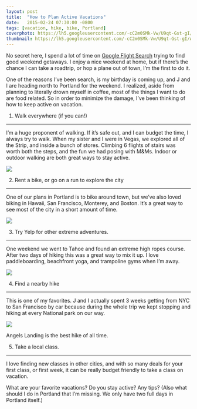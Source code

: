 ```yaml
---
layout: post
title:  "How to Plan Active Vacations"
date:   2015-02-24 07:30:00 -0800
tags: [vacation, hike, bike, Portland]
coverphoto: https://lh5.googleusercontent.com/-cC2m0SMk-Vw/U9qt-Gst-gI/AAAAAAAABQ4/MsJAbsYqR-A/w794-h500-c-k-no/IMG_0376.JPG
thumbnail: https://lh5.googleusercontent.com/-cC2m0SMk-Vw/U9qt-Gst-gI/AAAAAAAABQ4/MsJAbsYqR-A/w200-h200-c-k-no/IMG_0376.JPG
---
```


No secret here, I spend a lot of time on [Google Flight Search](https://www.google.com/flights/) trying to find good weekend getaways. I enjoy a nice weekend at home, but if there’s the chance I can take a roadtrip, or hop a plane out of town, I’m the first to do it. 

One of the reasons I’ve been search, is my birthday is coming up, and J and I are heading north to Portland for the weekend. I realized, aside from planning to literally drown myself in coffee, most of the things I want to do are food related. So in order to minimize the damage, I’ve been thinking of how to keep active on vacation. 

1. Walk everywhere (if you can!)
-------------
I’m a huge proponent of walking. If it’s safe out, and I can budget the time, I always try to walk. When my sister and I were in Vegas, we explored all of the Strip, and inside a bunch of stores. Climbing 6 flights of stairs was worth both the steps, and the fun we had posing with M&Ms. Indoor or outdoor walking are both great ways to stay active. 

![](https://lh4.googleusercontent.com/-WvCWR4jDo2Q/VON-ysQdaZI/AAAAAAAAWwM/kF-89B0Nbq8/w1023-h767-no/IMG_7039.JPG) 

2. Rent a bike, or go on a run to explore the city
-------------
One of our plans in Portland is to bike around town, but we’ve also loved biking in Hawaii, San Francisco, Monterey, and Boston. It’s a great way to see most of the city in a short amount of time. 

![](https://lh5.googleusercontent.com/-pIDiOrNwYX8/VOyTsek3wiI/AAAAAAAAXcE/TtUfT5kVi58/w403-h716-no/bikehawaii.jpg)

3. Try Yelp for other extreme adventures. 
-------------
One weekend we went to Tahoe and found an extreme high ropes course. After two days of hiking this was a great way to mix it up. I love paddleboarding, beachfront yoga, and trampoline gyms when I’m away.

![](https://lh4.googleusercontent.com/-1q9RdCoUSVg/U-KnWYI_lRI/AAAAAAAAEjI/w5wCHhha_L4/w1023-h1364-no/IMG_1708.JPG)

4. Find a nearby hike
-------------
This is one of my favorites. J and I actually spent 3 weeks getting from NYC to San Francisco by car because during the whole trip we kept stopping and hiking at every National park on our way. 

![](https://lh5.googleusercontent.com/--dBE0douIa4/U9rLNnZ1szI/AAAAAAAATmg/kYTH6uOfKSw/w1023-h767-no/IMG_0476.JPG)<div class="caption">Angels Landing is the best hike of all time.</div>

5. Take a local class.
-------------
I love finding new classes in other cities, and with so many deals for your first class, or first week, it can be really budget friendly to take a class on vacation.

What are your favorite vacations? Do you stay active? Any tips? (Also what should I do in Portland that I’m missing. We only have two full days in Portland itself.) 
